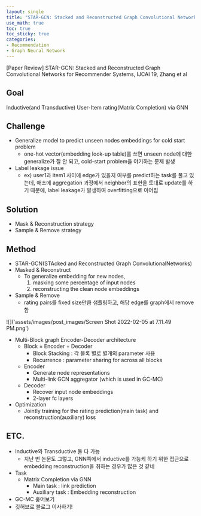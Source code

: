 ```yaml
---
layout: single
title: "STAR-GCN: Stacked and Reconstructed Graph Convolutional Networks for Recommender Systems, IJCAI 19"
use_math: true
toc: true
toc_sticky: true
categories:
- Recommendation
- Graph Neural Network
---
```


[Paper Review] STAR-GCN: Stacked and Reconstructed Graph Convolutional Networks for Recommender Systems, IJCAI 19, Zhang et al

## Goal
Inductive(and Transductive) User-Item rating(Matrix Completion) via GNN

## Challenge
- Generalize model to predict unseen nodes embeddings for cold start problem
  - one-hot vector(embedding look-up table)를 쓰면 unseen node에 대한 generalize가 잘 안 되고, cold-start problem을 야기하는 문제 발생
- Label leakage issue
    - ex) user1과 item1 사이에 edge가 있을지 여부를 predict하는 task를 풀고 있는데, 애초에 aggregation 과정에서 neighbor의 표현을 토대로 update를 하기 때문에, label leakage가 발생하여 overfitting으로 이어짐

## Solution
- Mask & Reconstruction strategy
- Sample & Remove strategy

## Method
- STAR-GCN(STAcked and Reconstructed Graph ConvolutionalNetworks)
- Masked & Reconstruct
  - To generalize embedding for new nodes, 
    1. masking some percentage of input nodes
    2. reconstructing the clean node embeddings
- Sample & Remove
  - rating pairs를 fixed size만큼 샘플링하고, 해당 edge를 graph에서 remove함

![]('assets/images/post_images/Screen Shot 2022-02-05 at 7.11.49 PM.png')

- Multi-Block graph Encoder-Decoder architecture
  - Block = Encoder + Decoder
      - Block Stacking : 각 블록 별로 별개의 parameter 사용
      - Recurrence : parameter sharing for across all blocks
  - Encoder
      - Generate node representations
      - Multi-link GCN aggregator (which is used in GC-MC)
  - Decoder
      - Recover input node embeddings
      - 2-layer fc layers
- Optimization
  - Jointly training for the rating prediction(main task) and reconstruction(auxiliary) loss

## ETC.
- Inductive와 Transductive 둘 다 가능
  - 지난 번 논문도 그렇고, GNN쪽에서 inductive를 가능케 하기 위한 접근으로 embedding reconstruction을 취하는 경우가 많은 것 같네
- Task
  - Matrix Completion via GNN
    - Main task : link prediction
    - Auxiliary task : Embedding reconstruction
- GC-MC 훑어보기
- 깃허브로 블로그 이사하기!
